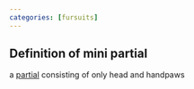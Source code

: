 ```yaml
---
categories: [fursuits]
---
```

## Definition of mini partial

a [partial](./partial) consisting of only head and handpaws

